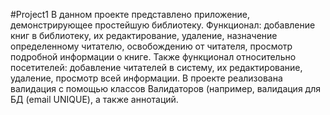 #Project1
В данном проекте представлено приложение, демонстрирующее простейшую библиотеку. Функционал: добавление книг в библиотеку, их редактирование, удаление, назначение определенному читателю, освобождению от читателя, просмотр подробной информации о книге. Также функционал относительно посетителей: добавление читателей в систему, их редактирование, удаление, просмотр всей информации.
В проекте реализована валидация с помощью классов Валидаторов (например, валидация для БД (email UNIQUE), а также аннотаций.
